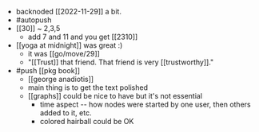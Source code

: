 - backnoded [[2022-11-29]] a bit.
- #autopush
- [[30]] ~ 2,3,5
    - add 7 and 11 and you get [[2310]]
- [[yoga at midnight]] was great :)
  - it was [[go/move/29]]
  - "[[Trust]] that friend. That friend is very [[trustworthy]]."
- #push [[pkg book]]
  - [[george anadiotis]]
  - main thing is to get the text polished
  - [[graphs]] could be nice to have but it's not essential
    - time aspect -- how nodes were started by one user, then others added to it, etc.
    - colored hairball could be OK
